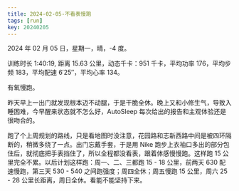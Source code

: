 ```yaml
---
title: 2024-02-05-不看表慢跑
tags: [run]
key: 20240205
---
```


2024 年 02 月 05 日，星期一，晴，-4 度。

训练时长 1:40:19, 距离 15.63 公里，动态千卡：951 千卡，平均功率 176，平均步频 183，平均配速 6&prime;25&prime;&prime;，平均心率 134。

有氧慢跑。

<!--more-->

昨天早上一出门就发现根本迈不动腿，于是干脆全休。晚上又和小修生气，导致入睡困难，今早醒来状态就不怎么好，AutoSleep 每次给出的报告和主观体验还是很吻合的。

跑了个上周规划的路线，只是看地图时没注意，花园路和志新西路中间是被四环隔断的，稍微多绕了一点。出门忘戴手套，于是用 Nike 跑步上衣袖口多出的部分包住后，就彻底把手表挡住了，所以全程都没看表，跟着体感慢慢跑。这样跑 15 公里完全不累。以后计划这样跑：周一、二、三都跑 15 - 18 公里，前两天 630 配速慢跑，第三天 530 - 540 之间跑强度；周四全休；周五慢跑 15 公里，周六 25 - 28 公里长距离，周日全休。看能不能坚持下来。

<div class="strava-embed-placeholder" data-embed-type="activity" data-embed-id="10698136854" data-style="standard"></div><script src="https://strava-embeds.com/embed.js"></script>
